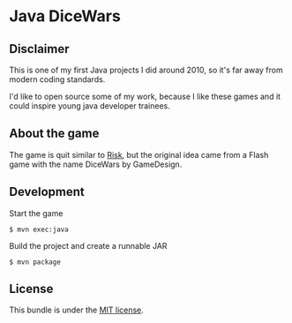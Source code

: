 Java DiceWars
=============

## Disclaimer

This is one of my first Java projects I did around 2010, so it's far away from modern coding standards.

I'd like to open source some of my work, because I like these games and it could inspire young java developer trainees.

## About the game

The game is quit similar to [Risk](https://en.wikipedia.org/wiki/Risk), but the original idea came from a Flash game 
with the name DiceWars by GameDesign.

## Development

Start the game

```
$ mvn exec:java
```

Build the project and create a runnable JAR

```
$ mvn package
```

## License

This bundle is under the [MIT license](LICENSE.md).


